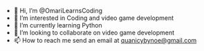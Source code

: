 - 👋 Hi, I’m @OmariLearnsCoding
- 👀 I’m interested in Coding and video game development
- 🌱 I’m currently learning Python
- 💞️ I’m looking to collaborate on video game development
- 📫 How to reach me send an email at quanicybynoe@gmail.com

<!---
OmariLearnsCoding/OmariLearnsCoding is a ✨ special ✨ repository because its `README.md` (this file) appears on your GitHub profile.
You can click the Preview link to take a look at your changes.
--->
